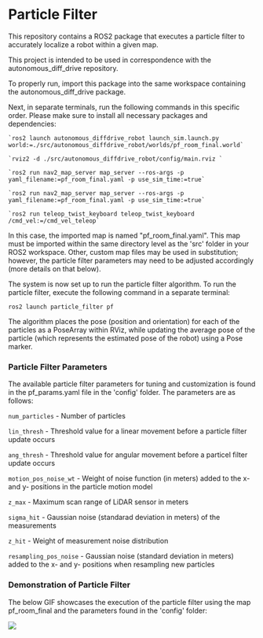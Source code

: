 # Particle Filter

This repository contains a ROS2 package that executes a particle filter to accurately localize a robot within a given map.

This project is intended to be used in correspondence with the autonomous_diff_drive repository.

To properly run, import this package into the same workspace containing the autonomous_diff_drive package.

Next, in separate terminals, run the following commands in this specific order. Please make sure to install all necessary packages and dependencies:

```
`ros2 launch autonomous_diffdrive_robot launch_sim.launch.py world:=./src/autonomous_diffdrive_robot/worlds/pf_room_final.world`

`rviz2 -d ./src/autonomous_diffdrive_robot/config/main.rviz `

`ros2 run nav2_map_server map_server --ros-args -p yaml_filename:=pf_room_final.yaml -p use_sim_time:=true`

`ros2 run nav2_map_server map_server --ros-args -p yaml_filename:=pf_room_final.yaml -p use_sim_time:=true`

`ros2 run teleop_twist_keyboard teleop_twist_keyboard /cmd_vel:=/cmd_vel_teleop`
```

In this case, the imported map is named "pf_room_final.yaml". This map must be imported within the same directory level as the 'src' folder in your ROS2 workspace. Other, custom map files may be used in substitution; however, the particle filter parameters may need to be adjusted accordingly (more details on that below).


The system is now set up to run the particle filter algorithm. To run the particle filter, execute the following command in a separate terminal:

`ros2 launch particle_filter pf`


The algorithm places the pose (position and orientation) for each of the particles as a PoseArray within RViz, while updating the average pose of the particle (which represents the estimated pose of the robot) using a Pose marker.




### Particle Filter Parameters

The available particle filter parameters for tuning and customization is found in the pf_params.yaml file in the 'config' folder. The parameters are as follows:


`num_particles` - Number of particles

`lin_thresh` - Threshold value for a linear movement before a particle filter update occurs

`ang_thresh` - Threshold value for angular movement before a particel filter update occurs

`motion_pos_noise_wt` - Weight of noise function (in meters) added to the x- and y- positions in the particle motion model

`z_max` - Maximum scan range of LiDAR sensor in meters

`sigma_hit` - Gaussian noise (standarad deviation in meters) of the measurements

`z_hit` - Weight of measurement noise distribution

`resampling_pos_noise` - Gaussian noise (standard deviation in meters) added to the x- and y- positions when resampling new particles





### Demonstration of Particle Filter


The below GIF showcases the execution of the particle filter using the map pf_room_final and the parameters found in the 'config' folder:

![](https://github.com/praveenrav/particle_filter/Particle_Filter.gif)














